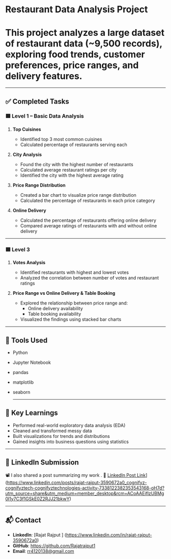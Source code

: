 # Restaurant Data Analysis Project


# This project analyzes a large dataset of restaurant data (~9,500 records), exploring food trends, customer preferences, price ranges, and delivery features.

---

## ✅ Completed Tasks

### 🟩 Level 1 – Basic Data Analysis

1. **Top Cuisines**
   - Identified top 3 most common cuisines
   - Calculated percentage of restaurants serving each

2. **City Analysis**
   - Found the city with the highest number of restaurants
   - Calculated average restaurant ratings per city
   - Identified the city with the highest average rating

3. **Price Range Distribution**
   - Created a bar chart to visualize price range distribution
   - Calculated the percentage of restaurants in each price category

4. **Online Delivery**
   - Calculated the percentage of restaurants offering online delivery
   - Compared average ratings of restaurants with and without online delivery

---

### 🟥 Level 3 

1. **Votes Analysis**
   - Identified restaurants with highest and lowest votes
   - Analyzed the correlation between number of votes and restaurant ratings

2. **Price Range vs Online Delivery & Table Booking**
   - Explored the relationship between price range and:
     - Online delivery availability
     - Table booking availability
   - Visualized the findings using stacked bar charts
---

## 🧰 Tools Used

- Python
- Jupyter Notebook
- pandas
- matplotlib
- seaborn

  ---

## 🎯 Key Learnings

- Performed real-world exploratory data analysis (EDA)
- Cleaned and transformed messy data
- Built visualizations for trends and distributions
- Gained insights into business questions using statistics

---

## 🔗 LinkedIn Submission

📽️ I also shared a post summarizing my work . 
🔗 [LinkedIn Post Link](#)] (https://www.linkedin.com/posts/rajat-rajput-3590672a0_cognifyz-cognifyztech-cognifyztechnologies-activity-7338122382353543168-oH7d?utm_source=share&utm_medium=member_desktop&rcm=ACoAAEiflzUBMg0l1y7C3f1GSkE0Z2RJJ21bkwY)

---

## 📬 Contact

- **LinkedIn**: [Rajat Rajput ] (https://www.linkedin.com/in/rajat-rajput-3590672a0)
- **GitHub**: https://github.com/Rajatrajput1
- **Email**: rr4120138@gmail.com

